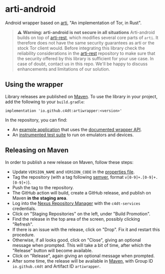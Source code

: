 # arti-android

Android wrapper based on [arti](https://gitlab.torproject.org/tpo/core/arti), "An
implementation of Tor, in Rust".

> :warning: **Warning: arti-android is not secure in all situations**
> Arti-android builds on top of [arti-rest](https://github.com/c4dt/arti-rest),
> which modifies several core parts of `arti`. It therefore does not have the
> same security guarantees as arti or the stock Tor client would. Before
> integrating this library check the reliability considerations in the
> [arti-rest](https://github.com/c4dt/arti-rest) repository to make sure that
> the security offered by this library is sufficient for your use case. In case
> of doubt, contact us in this repo. We'll be happy to discuss enhancements and
> limitations of our solution.

## Using the wrapper

Library releases are published on
[Maven](https://search.maven.org/search?q=artiwrapper).
To use the library in your project, add the following to your `build.gradle`:

```
implementation 'io.github.c4dt:artiwrapper:<version>'
```

In the repository, you can find:

- An [example
  application](https://github.com/c4dt/arti-android/blob/main/artiwrapper/app/src/main/java/org/c4dt/myapplication/MainActivity.java)
  that uses the [documented wrapper
  API](https://github.com/c4dt/arti-android/blob/main/artiwrapper/src/main/java/org/c4dt/artiwrapper/TorLibApi.java).
- An [instrumented test
  suite](https://github.com/c4dt/arti-android/blob/main/artiwrapper/src/androidTest/java/org/c4dt/artiwrapper/JniTest.java)
  to run on emulators and devices.

## Releasing on Maven

In order to publish a new release on Maven, follow these steps:

- Update `VERSION_NAME` and `VERSION_CODE` in the [properties
  file](https://github.com/c4dt/arti-android/blob/main/artiwrapper/gradle.properties).
- Tag the repository (with a tag following [semver](https://semver.org/),
  format `v[0-9]+.[0-9]+.[0-9]+)`).
- Push the tag to the repository.
- The GitHub action will build, create a GitHub release, and publish on Maven
  **in the staging area**.
- Log into the [Nexus Repository Manager](https://s01.oss.sonatype.org/) with
  the `c4dt-services` credentials.
- Click on "Staging Repositories" on the left, under "Build Promotion".
- Find the release in the top area of the screen, possibly clicking "Refresh".
- If there is an issue with the release, click on "Drop". Fix it and restart
  this procedure.
- Otherwise, if all looks good, click on "Close", giving an optional message
  when prompted. This will take a bit of time, after which the "Release" button
  will become available.
- Click on "Release", again giving an optional message when prompted.
- After some time, the release will be available in
  [Maven](https://search.maven.org/search?q=artiwrapper), with Group ID
  `io.github.c4dt` and Artifact ID `artiwrapper`.
